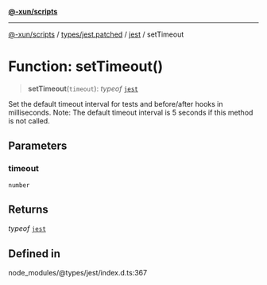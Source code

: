 [**@-xun/scripts**](../../../../../README.md)

***

[@-xun/scripts](../../../../../README.md) / [types/jest.patched](../../../README.md) / [jest](../README.md) / setTimeout

# Function: setTimeout()

> **setTimeout**(`timeout`): *typeof* [`jest`](../README.md)

Set the default timeout interval for tests and before/after hooks in milliseconds.
Note: The default timeout interval is 5 seconds if this method is not called.

## Parameters

### timeout

`number`

## Returns

*typeof* [`jest`](../README.md)

## Defined in

node\_modules/@types/jest/index.d.ts:367
